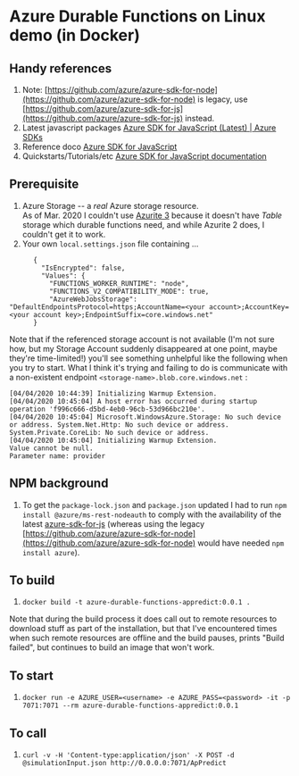 # Azure Durable Functions on Linux demo (in Docker)

## Handy references

 1. Note: [https://github.com/azure/azure-sdk-for-node](https://github.com/azure/azure-sdk-for-node)
    is legacy, use
    [https://github.com/azure/azure-sdk-for-js](https://github.com/azure/azure-sdk-for-js) instead.
 1. Latest javascript packages [Azure SDK for JavaScript (Latest) | Azure SDKs](https://azure.github.io/azure-sdk/releases/latest/all/js.html)
 1. Reference doco [Azure SDK for JavaScript](https://azure.github.io/azure-sdk-for-js/)
 1. Quickstarts/Tutorials/etc [Azure SDK for JavaScript documentation](https://docs.microsoft.com/en-us/azure/javascript/?view=azure-node-latest) 

## Prerequisite

 1. Azure Storage -- a *real* Azure storage resource.     
    As of Mar. 2020 I couldn't use [Azurite 3](https://github.com/Azure/Azurite#azurite-v3) because
    it doesn't have *Table* storage which durable functions need, and while Azurite 2 does, I
    couldn't get it to work.
 1. Your own `local.settings.json` file containing ...   

```
      {
        "IsEncrypted": false,
        "Values": {
          "FUNCTIONS_WORKER_RUNTIME": "node",
          "FUNCTIONS_V2_COMPATIBILITY_MODE": true,
          "AzureWebJobsStorage": "DefaultEndpointsProtocol=https;AccountName=<your account>;AccountKey=<your account key>;EndpointSuffix=core.windows.net"
      }
```

Note that if the referenced storage account is not available (I'm not sure how, but my Storage
Account suddenly disappeared at one point, maybe they're time-limited!) you'll see something 
unhelpful like the following when you try to start. What I think it's trying and failing to do is 
communicate with a non-existent endpoint `<storage-name>.blob.core.windows.net` :

```
[04/04/2020 10:44:39] Initializing Warmup Extension.
[04/04/2020 10:45:04] A host error has occurred during startup operation 'f996c666-d5bd-4eb0-96cb-53d966bc210e'.
[04/04/2020 10:45:04] Microsoft.WindowsAzure.Storage: No such device or address. System.Net.Http: No such device or address. System.Private.CoreLib: No such device or address.
[04/04/2020 10:45:04] Initializing Warmup Extension.
Value cannot be null.
Parameter name: provider
```

## NPM background

 1. To get the `package-lock.json` and `package.json` updated I had to run
    `npm install @azure/ms-rest-nodeauth` to comply with the availability of the latest
    [azure-sdk-for-js](https://github.com/azure/azure-sdk-for-js) (whereas using the legacy
    [https://github.com/azure/azure-sdk-for-node](https://github.com/azure/azure-sdk-for-node) would
    have needed `npm install azure`).

## To build

 1. `docker build -t azure-durable-functions-appredict:0.0.1 .`

Note that during the build process it does call out to remote resources to download stuff as part
of the installation, but that I've encountered times when such remote resources are offline and the
build pauses, prints "Build failed", but continues to build an image that won't work.

## To start

 1. `docker run -e AZURE_USER=<username> -e AZURE_PASS=<password> -it -p 7071:7071 --rm azure-durable-functions-appredict:0.0.1`

## To call

 1. `curl -v -H 'Content-type:application/json' -X POST -d @simulationInput.json http://0.0.0.0:7071/ApPredict`